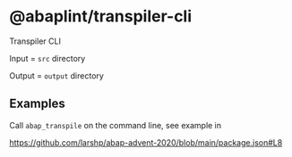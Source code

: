 # @abaplint/transpiler-cli

Transpiler CLI

Input = `src` directory

Output = `output` directory

## Examples

Call `abap_transpile` on the command line, see example in

https://github.com/larshp/abap-advent-2020/blob/main/package.json#L8